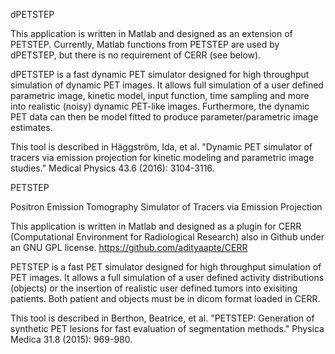 dPETSTEP

This application is written in Matlab and designed as an extension of PETSTEP. Currently, Matlab functions from PETSTEP are used by dPETSTEP, but there is no requirement of CERR (see below).

dPETSTEP is a fast dynamic PET simulator designed for high throughput simulation of dynamic PET images. It allows full simulation of a user defined parametric image, kinetic model, input function, time sampling and more into realistic (noisy) dynamic PET-like images. Furthermore, the dynamic PET data can then be model fitted to produce parameter/parametric image estimates.

This tool is described in Häggström, Ida, et al. "Dynamic PET simulator of tracers via emission projection for kinetic modeling and parametric image studies." Medical Physics 43.6 (2016): 3104-3116.


PETSTEP

Positron Emission Tomography Simulator of Tracers via Emission Projection

This application is written in Matlab and designed as a plugin for CERR (Computational Environment for Radiological Research) also in Github under an GNU GPL license. https://github.com/adityaapte/CERR

PETSTEP is a fast PET simulator designed for high throughput simulation of PET images. It allows a full simulation of a user defined activity distributions (objects) or the insertion of realistic user defined tumors into exisiting patients. Both patient and objects must be in dicom format loaded in CERR.

This tool is described in Berthon, Beatrice, et al. "PETSTEP: Generation of synthetic PET lesions for fast evaluation of segmentation methods." Physica Medica 31.8 (2015): 969-980.